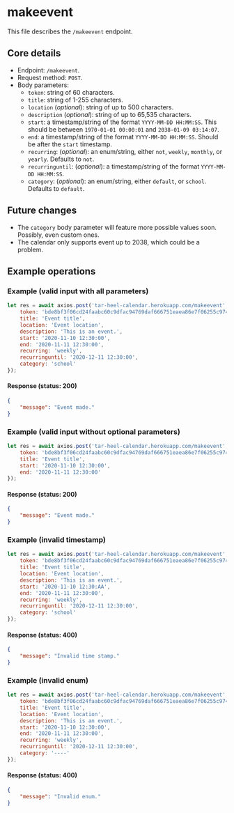 # makeevent
This file describes the `/makeevent` endpoint.

## Core details
* Endpoint: `/makeevent`.
* Request method: `POST`.
* Body parameters:
    * `token`: string of 60 characters.
    * `title`: string of 1-255 characters.
    * `location` (_optional_): string of up to 500 characters.
    * `description` (_optional_): string of up to 65,535 characters.
    * `start`: a timestamp/string of the format `YYYY-MM-DD HH:MM:SS`. This should be between `1970-01-01 00:00:01` and `2038-01-09 03:14:07`.
    * `end`: a timestamp/string of the format `YYYY-MM-DD HH:MM:SS`. Should be after the `start` timestamp.
    * `recurring`: (_optional_): an enum/string, either `not`, `weekly`, `monthly`, or `yearly`. Defaults to `not`.
    * `recurringuntil`: (_optional_): a timestamp/string of the format `YYYY-MM-DD HH:MM:SS`.
    * `category`:  (_optional_): an enum/string, either `default`, or `school`. Defaults to `default`.

## Future changes
* The `category` body parameter will feature more possible values soon. Possibly, even custom ones.
* The calendar only supports event up to 2038, which could be a problem.

## Example operations
### Example (valid input with all parameters)
```js
let res = await axios.post('tar-heel-calendar.herokuapp.com/makeevent', {
    token: 'bde8bf3f06cd24faabc60c9dfac94769daf666751eaea86e7f06255c9740',
    title: 'Event title',
    location: 'Event location',
    description: 'This is an event.',
    start: '2020-11-10 12:30:00',
    end: '2020-11-11 12:30:00',
    recurring: 'weekly',
    recurringuntil: '2020-12-11 12:30:00',
    category: 'school'
});
```

#### Response (status: 200)
```json
{
    "message": "Event made."
}
```

### Example (valid input without optional parameters)
```js
let res = await axios.post('tar-heel-calendar.herokuapp.com/makeevent', {
    token: 'bde8bf3f06cd24faabc60c9dfac94769daf666751eaea86e7f06255c9740',
    title: 'Event title',
    start: '2020-11-10 12:30:00',
    end: '2020-11-11 12:30:00'
});
```

#### Response (status: 200)
```json
{
    "message": "Event made."
}
```

### Example (invalid timestamp)
```js
let res = await axios.post('tar-heel-calendar.herokuapp.com/makeevent', {
    token: 'bde8bf3f06cd24faabc60c9dfac94769daf666751eaea86e7f06255c9740',
    title: 'Event title',
    location: 'Event location',
    description: 'This is an event.',
    start: '2020-11-10 12:30:AA',
    end: '2020-11-11 12:30:00',
    recurring: 'weekly',
    recurringuntil: '2020-12-11 12:30:00',
    category: 'school'
});
```

#### Response (status: 400)
```json
{
    "message": "Invalid time stamp."
}
```

### Example (invalid enum)
```js
let res = await axios.post('tar-heel-calendar.herokuapp.com/makeevent', {
    token: 'bde8bf3f06cd24faabc60c9dfac94769daf666751eaea86e7f06255c9740',
    title: 'Event title',
    location: 'Event location',
    description: 'This is an event.',
    start: '2020-11-10 12:30:00',
    end: '2020-11-11 12:30:00',
    recurring: 'weekly',
    recurringuntil: '2020-12-11 12:30:00',
    category: '----'
});
```

#### Response (status: 400)
```json
{
    "message": "Invalid enum."
}
```
